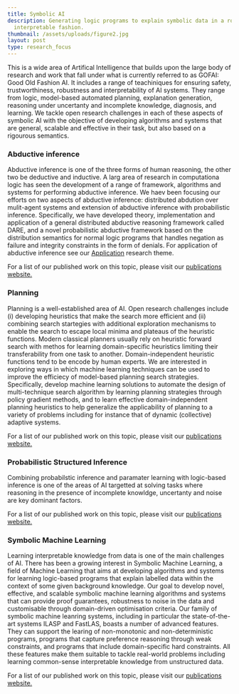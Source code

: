 ```yaml
---
title: Symbolic AI
description: Generating logic programs to explain symbolic data in a robust and
  interpretable fashion.
thumbnail: /assets/uploads/figure2.jpg
layout: post
type: research_focus
---
```

This is a wide area of Artifical Intelligence that builds upon the large body of research and work that fall under what is currently referred to as GOFAI: Good Old Fashion AI. It includes a range of teachiniques for ensuring safety, trustworthiness, robustness and interpretability of AI systems. They range from logic, model-based automated planning, explanation generation, reasoning under uncertanty and incomplete knowledge, diagnosis, and learning. We tackle open research challenges in each of these aspects of symbolic AI with the objective of developing algorithms and systems that are general, scalable and effective in their task, but also based on a rigourous semantics. 

### Abductive inference

Abductive inference is one of the three forms of human reasoning, the other two be deductive and inductive. A larg area of research in computationa logic has seen the development of a range of framework, algorithms and systems for performing abductive inference. We haev been focusing our efforts on two aspects of abductive inference: distributed abdution over mulit-agent systems and extension of abductive inference with probabilistic inference. Specifically, we have developed theory, implementation and application of a general distributed abductive reasoning framework called DARE, and a novel probabilistic abductive framework based on the distribution semantics for normal logic programs that handles negation as failure and integrity constraints in the form of denials. For application of abductive inference see our [Application](https://spike.doc.ic.ac.uk/admin/#/collections/research_focus/entries/2022-03-23-explainable) research theme. 

For a list of our published work on this topic, please visit our [publications website.](https://spike.doc.ic.ac.uk/publications/)

### Planning

Planning is a well-established area of AI. Open research challenges include (i) developing heuristics that make the search more efficient and (ii) combining search startegies with additional exploration mechanisms to enable the search to escape local minima and plateaus of the heuristic functions. Modern classical planners usually rely on heuristic forward search with methos for learning domain-specific heuristics limiting their transferability from one task to another. Domain-independent heuristic functions tend to be encode by human experts. We are interested in exploring ways in which machine learning techniques can be used to improve the efficiecy of model-based planning search strategies. Specifically, develop machine learning solutions to automate the design of multi-technique search algorithm by learning planning strategies through policy gradient methods, and to learn effective domain-independent planning heuristics to help generalize the applicability of planning to a variety of problems including for instance that of dynamic (collective) adaptive systems. 

For a list of our published work on this topic, please visit our [publications website.](https://spike.doc.ic.ac.uk/publications/)

### Probabilistic Structured Inference

Combining probabilstic inference and paramater learning with logic-based inference is one of the areas of AI targetted at solving tasks where reasoning in the presence of incomplete knowldge, uncertanty and noise are key dominant factors. 

For a list of our published work on this topic, please visit our [publications website.](https://spike.doc.ic.ac.uk/publications/)

### Symbolic Machine Learning

Learning interpretable knowledge from data is one of the main challenges of AI. There has been a growing interest in Symbolic Machine Learning, a field of Machine Learning that aims at developing algorithms and systems for learning logic-based programs that explain labelled data within the context of some given background knowledge. Our goal to develop novel, effective, and scalable symbolic machine learning algorithms and systems that can provide proof guarantees, robustness to noise in the data and customisable through domain-driven optimisation criteria. Our family of symbolic machine leanring systems, including in particular the state-of-the-art systems ILASP and FastLAS, boasts a number of advanced features. They can support the learing of non-monotonic and non-deterministic programs, programs that capture preference reasoning through weak constraints, and programs that include domain-specific hard constraints. All these features make them suitable to tackle real-world problems including learning common-sense interpretable knowledge from unstructured data.

For a list of our published work on this topic, please visit our [publications website.](https://spike.doc.ic.ac.uk/publications/)